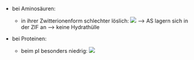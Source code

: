 - bei Aminosäuren:
	- in ihrer Zwitterionenform schlechter löslich:
![](Pasted%20image%2020240118120327.png)
--> AS lagern sich in der ZIF an --> keine Hydrathülle


- bei Proteinen:
	- beim pI besonders niedrig:
![](Pasted%20image%2020240118120447.png)
